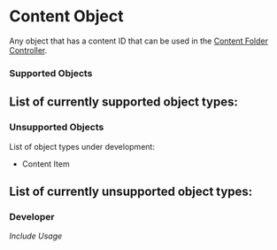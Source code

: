 # Content Object

Any object that has a content ID that can be used in the [Content Folder Controller](./controllers.md).

### Supported Objects

List of currently supported object types:
-  

### Unsupported Objects

List of object types under development:
- Content Item

List of currently unsupported object types:
-  

### Developer

_Include Usage_
